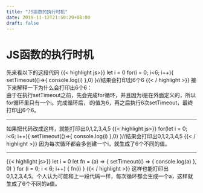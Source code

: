 ```yaml
---
title: "JS函数的执行时机"
date: 2019-11-12T21:50:29+08:00
draft: false
---
```


# JS函数的执行时机

先来看以下的这段代码
{{< highlight js>}}
let i = 0
for(i = 0; i<6; i++){
  setTimeout(()=>{
    console.log(i)
  },0)
}//结果会打印出6个6
{{< / highlight >}}
接下来解释一下为什么会打印出6个6：  
由于在执行setTimeout之前，先会完成for循环，并且因为i是在外面定义的，所以for循环里只有一个i。完成循环后，i的值为6，再之后执行6次setTimeout，最终打印出6个6。

---

如果把代码改成这样，就能打印出0,1,2,3,4,5
{{< highlight js>}}
for(let i = 0; i<6; i++){
  setTimeout(()=>{
    console.log(i)
  },0)
}//结果会打印出0,1,2,3,4,5
{{< / highlight >}}
因为每次循环都会多创建一个i，就生成了6个不同的值。

---
{{< highlight js>}}
let i = 0
let fn = (a) => {
  setTimeout(() => {
    console.log(a)
  }, 0)
}
for (i = 0; i < 6; i++) {
  fn(i)
}
{{< / highlight >}}
这样也能打印出0,1,2,3,4,5。个人认为可能和上一段代码一样，每次循环都会生成一个a，这样就生成了6个不同的a值。